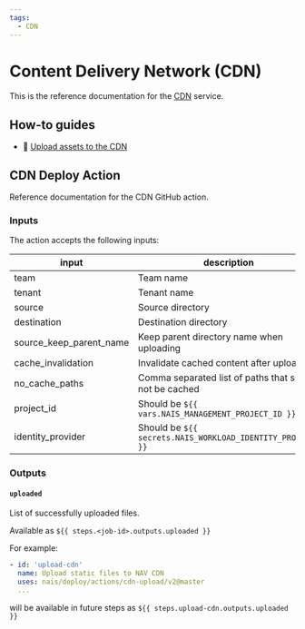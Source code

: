 ```yaml
---
tags:
  - CDN
---
```


# Content Delivery Network (CDN)

This is the reference documentation for the [CDN](../explanation/cdn.md) service.

## How-to guides

- :dart: [Upload assets to the CDN](../how-to-guides/cdn.md)

## CDN Deploy Action

Reference documentation for the CDN GitHub action.

### Inputs

The action accepts the following inputs:

| input                   | description                                                | default | required |
|-------------------------|------------------------------------------------------------|---------|----------|
| team                    | Team name                                                  | ❌       | true     |
| tenant                  | Tenant name                                                | `"nav"` | false    |
| source                  | Source directory                                           | ❌       | true     |
| destination             | Destination directory                                      | ❌       | true     |
| source_keep_parent_name | Keep parent directory name when uploading                  | `true`  | false    |
| cache_invalidation      | Invalidate cached content after upload                     | `false` | false    |
| no_cache_paths          | Comma separated list of paths that should not be cached    | `""`    | false    |
| project_id              | Should be `${{ vars.NAIS_MANAGEMENT_PROJECT_ID }}`         | `""`    | true     |
| identity_provider       | Should be `${{ secrets.NAIS_WORKLOAD_IDENTITY_PROVIDER }}` | `""`    | true     |

### Outputs

#### `uploaded`

List of successfully uploaded files.

Available as `${{ steps.<job-id>.outputs.uploaded }}`

For example:

```yaml
- id: 'upload-cdn'
  name: Upload static files to NAV CDN
  uses: nais/deploy/actions/cdn-upload/v2@master
  ...
```

will be available in future steps as `${{ steps.upload-cdn.outputs.uploaded }}`
